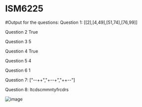 # ISM6225


#Output for the questions:
Question 1:
[[2],[4,49],[51,74],[76,99]]


Question 2
True


Question 3
5


Question 4
True


Question 5
4


Question 6
1


Question 7:
["--++","+--+","++--"]


Question 8:
ltcdscmmntyfrcdrs



![image](https://github.com/aravinddudamusf/ISM6225/assets/142905343/4f7223e6-f8f2-4d61-9f0f-dc27d9fccf1b)
